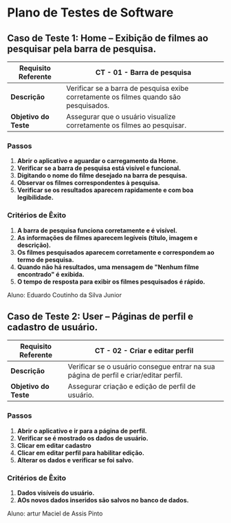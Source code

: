 # Plano de Testes de Software

## Caso de Teste 1: Home – Exibição de filmes ao pesquisar pela barra de pesquisa.

| **Requisito Referente**  | CT - 01 - Barra de pesquisa                                           |
|--------------------------|----------------------------------------------------------------------|
| **Descrição**             | Verificar se a barra de pesquisa exibe corretamente os filmes quando são pesquisados. |
| **Objetivo do Teste**     | Assegurar que o usuário visualize corretamente os filmes ao pesquisar. |

### Passos

1. **Abrir o aplicativo e aguardar o carregamento da Home.**
2. **Verificar se a barra de pesquisa está visível e funcional.**
3. **Digitando o nome do filme desejado na barra de pesquisa.**
4. **Observar os filmes correspondentes à pesquisa.**
5. **Verificar se os resultados aparecem rapidamente e com boa legibilidade.**

### Critérios de Êxito

1. **A barra de pesquisa funciona corretamente e é visível.**
2. **As informações de filmes aparecem legíveis (título, imagem e descrição).**
3. **Os filmes pesquisados aparecem corretamente e correspondem ao termo de pesquisa.**
4. **Quando não há resultados, uma mensagem de "Nenhum filme encontrado" é exibida.**
5. **O tempo de resposta para exibir os filmes pesquisados é rápido.**

Aluno: Eduardo Coutinho da Silva Junior

## Caso de Teste 2: User – Páginas de perfil e cadastro de usuário.

| **Requisito Referente**  | CT - 02 - Criar e editar perfil                                          |
|--------------------------|----------------------------------------------------------------------|
| **Descrição**             | Verificar se o usuário consegue entrar na sua página de perfil e criar/editar perfil. |
| **Objetivo do Teste**     | Assegurar criação e edição de perfil de usuário. |

### Passos

1. **Abrir o aplicativo e ir para a página de perfil.**
2. **Verificar se é mostrado os dados de usuário.**
3. **Clicar em editar cadastro**
4. **Clicar em editar perfil para habilitar edição.**
5. **Alterar os dados e verificar se foi salvo.**

### Critérios de Êxito

1. **Dados visíveis do usuário.**
2. **AOs novos dados inseridos são salvos no banco de dados.**

Aluno: artur Maciel de Assis Pinto



